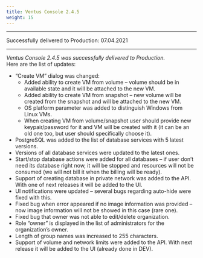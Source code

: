 ```yaml
---
title: Ventus Console 2.4.5
weight: 15
---
```

___
Successfully delivered to Production: 07.04.2021
___

*Ventus Console 2.4.5 was successfully delivered to Production.*  
Here are the list of updates:

* “Create VM” dialog was changed:
    * Added ability to create VM from volume – volume should be in available state and it will be attached to the new VM.
    * Added ability to create VM from snapshot – new volume will be created from the snapshot and will be attached to the new VM.
    * OS platform parameter was added to distinguish Windows from Linux VMs.
    * When creating VM from volume/snapshot user should provide new keypair/password for it and VM will be created with it (it can be an old one too, but user should specifically choose it).
* PostgreSQL was added to the list of database services with 5 latest versions.
* Versions of all database services were updated to the latest ones.
* Start/stop database actions were added for all databases – if user don’t need its database right now, it will be stopped and resources will not be consumed (we will not bill it when the billing will be ready).
* Support of creating database in private network was added to the API. With one of next releases it will be added to the UI.
* UI notifications were updated – several bugs regarding auto-hide were fixed with this.
* Fixed bug when error appeared if no image information was provided – now image information will not be showed in this case (rare one).
* Fixed bug that owner was not able to edit/delete organization.
* Role “owner” is displayed in the list of administrators for the organization’s owner.
* Length of group names was increased to 255 characters.
* Support of volume and network limits were added to the API. With next release it will be added to the UI (already done in DEV).
